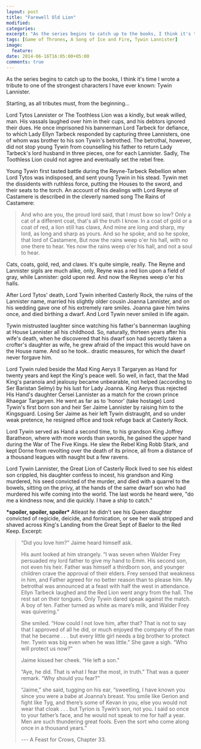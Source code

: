 ```yaml
---
layout: post
title: "Farewell Old Lion"
modified:
categories: 
excerpt: "As the series begins to catch up to the books, I think it's time I wrote a tribute to one of the strongest characters I have ever known: Tywin Lannister."
tags: [Game of Thrones, A Song of Ice and Fire, Tywin Lannister]
image:
  feature:
date: 2014-06-16T16:05:00+05:00
comments: true
---
```

As the series begins to catch up to the books, I think it's time I wrote a tribute to one of the strongest characters I have ever known: Tywin Lannister.

Starting, as all tributes must, from the beginning...

Lord Tytos Lannister or The Toothless Lion was a kindly, but weak willed, man. His vassals laughed over him in their cups, and his debtors ignored their dues. He once imprisoned his bannerman Lord Tarbeck for defiance, to which Lady Ellyn Tarbeck responded by capturing three Lannisters, one of whom was brother to his son Tywin's betrothed. The betrothal, however, did not stop young Tywin from counselling his father to return Lady Tarbeck's lord husband in three pieces, one for each Lannister. Sadly, The Toothless Lion could not agree and eventually set the rebel free.

Young Tywin first tasted battle during the Reyne-Tarbeck Rebellion when Lord Tytos was indisposed, and sent young Tywin in his stead. Tywin met the dissidents with ruthless force, putting the Houses to the sword, and their seats to the torch. An account of his dealings with Lord Reyne of Castamere is described in the cleverly named song The Rains of Castamere:

>And who are you, the proud lord said, 
>that I must bow so low? 
>Only a cat of a different coat, 
>that's all the truth I know. 
>In a coat of gold or a coat of red, 
>a lion still has claws, 
>And mine are long and sharp, my lord, 
>as long and sharp as yours. 
>And so he spoke, and so he spoke, 
>that lord of Castamere, 
>But now the rains weep o'er his hall, 
>with no one there to hear. 
>Yes now the rains weep o'er his hall, 
>and not a soul to hear.

Cats, coats, gold, red, and claws. It's quite simple, really. The Reyne and Lannister sigils are much alike, only, Reyne was a red lion upon a field of gray, while Lannister: gold upon red. And now the Reynes weep o'er his halls.

After Lord Tytos' death, Lord Tywin inherited Casterly Rock, the ruins of the Lannister name, married his slightly older cousin Joanna Lannister, and on his wedding gave one of his extremely rare smiles. Joanna gave him twins once, and died birthing a dwarf. And Lord Tywin never smiled in life again.

Tywin mistrusted laughter since watching his father's bannerman laughing at House Lannister all his childhood. So, naturally, thirteen years after his wife's death, when he discovered that his dwarf son had secretly taken a crofter's daughter as wife, he grew afraid of the impact this would have on the House name. And so he took.. drastic measures, for which the dwarf never forgave him.

Lord Tywin ruled beside the Mad King Aerys II Targaryen as Hand for twenty years and kept the King's peace well. So well, in fact, that the Mad King's paranoia and jealousy became unbearable, not helped (according to Ser Baristan Selmy) by his lust for Lady Joanna. King Aerys thus rejected His Hand's daughter Cersei Lannister as a match for the crown prince Rhaegar Targaryen. He went as far as to 'honor' (take hostage) Lord Tywin's first born son and heir Ser Jaime Lannister by raising him to the Kingsguard. Losing Ser Jaime as heir left Tywin distraught, and so under weak pretence, he resigned office and took refuge back at Casterly Rock.

Lord Tywin served as Hand a second time, to his grandson King Joffrey Baratheon, where with more words than swords, he gained the upper hand during the War of The Five Kings. He slew the Rebel King Robb Stark, and kept Dorne from revolting over the death of its prince, all from a distance of a thousand leagues with naught but a few ravens.

Lord Tywin Lannister, the Great Lion of Casterly Rock lived to see his eldest son crippled, his daughter confess to incest, his grandson and King murdered, his seed convicted of the murder, and died with a quarrel to the bowels, sitting on the privy, at the hands of the same dwarf son who had murdered his wife coming into the world. The last words he heard were, "do me a kindness now, and die quickly. I have a ship to catch."

**\*spoiler, spoiler, spoiler\*** Atleast he didn't see his Queen daughter convicted of regicide, deicide, and fornication, or see her walk stripped and shaved across King's Landing from the Great Sept of Baelor to the Red Keep. Excerpt:

> “Did you love him?” Jaime heard himself ask.
> 
> His aunt looked at him strangely. “I was seven when Walder Frey persuaded my lord father to give my
> hand to Emm. His second son, not even his heir. Father was himself a thirdborn son, and younger
> children crave the approval of their elders. Frey sensed that weakness in him, and Father agreed for no 
> better reason than to please him. My betrothal was announced at a feast with half the west in 
> attendance. Ellyn Tarbeck laughed and the Red Lion went angry from the hall. The rest sat on their 
> tongues. Only Tywin dared speak against the match. A boy of ten. Father turned as white as mare’s 
> milk, and Walder Frey was quivering.”
> 
> She smiled. “How could I not love him, after that? That is not to say that I approved of all he did, or 
> much enjoyed the company of the man that he became . . . but every little girl needs a big brother to 
> protect her. Tywin was big even when he was little.” She gave a sigh. “Who will protect us now?”
> 
> Jaime kissed her cheek. “He left a son.”
> 
> “Aye, he did. That is what I fear the most, in truth.”
> That was a queer remark. “Why should you fear?”
> 
> “Jaime,” she said, tugging on his ear, “sweetling, I have known you since you were a babe at Joanna’s 
> breast. You smile like Gerion and fight like Tyg, and there’s some of Kevan in you, else you would not 
> wear that cloak . . . but Tyrion is Tywin’s son, not you. I said so once to your father’s face, and he would 
> not speak to me for half a year. Men are such thundering great fools. Even the sort who come along 
> once in a thousand years.”
>
> --- A Feast for Crows, Chapter 33.

